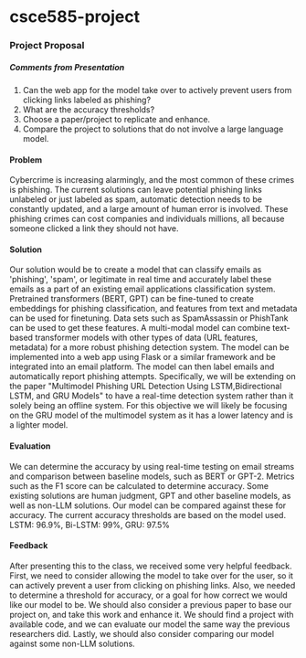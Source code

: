 # csce585-project
### Project Proposal
##### Comments from Presentation
1. Can the web app for the model take over to actively prevent users from clicking links labeled as phishing?
2. What are the accuracy thresholds?
3. Choose a paper/project to replicate and enhance.
4. Compare the project to solutions that do not involve a large language model.
#### Problem 
Cybercrime is increasing alarmingly, and the most common of these crimes is phishing. The current solutions can leave potential phishing links unlabeled or just labeled as spam, automatic detection needs to be constantly updated, and a large amount of human error is involved. These phishing crimes can cost companies and individuals millions, all because someone clicked a link they should not have.
#### Solution
Our solution would be to create a model that can classify emails as 'phishing', 'spam', or legitimate in real time and accurately label these emails as a part of an existing email applications classification system.
Pretrained transformers (BERT, GPT) can be fine-tuned to create embeddings for phishing classification, and features from text and metadata can be used for finetuning. Data sets such as SpamAssassin or PhishTank can be used to get these features. A multi-modal model can combine text-based transformer models with other types of data (URL features, metadata) for a more robust phishing detection system.
The model can be implemented into a web app using Flask or a similar framework and be integrated into an email platform. The model can then label emails and automatically report phishing attempts. Specifically, we will be extending on the paper "Multimodel Phishing URL Detection Using LSTM,Bidirectional LSTM, and GRU Models" to have a real-time detection system rather than it solely being an offline system. For this objective we will likely be focusing on the GRU model of the multimodel system as it has a lower latency and is a lighter model.
#### Evaluation
We can determine the accuracy by using real-time testing on email streams and comparison between baseline models, such as BERT or GPT-2. Metrics such as the F1 score can be calculated to determine accuracy. Some existing solutions are human judgment, GPT and other baseline models, as well as non-LLM solutions. Our model can be compared against these for accuracy. The current accuracy thresholds are based on the model used. LSTM: 96.9%, Bi-LSTM: 99%, GRU: 97.5%
#### Feedback
After presenting this to the class, we received some very helpful feedback. First, we need to consider allowing the model to take over for the user, so it can actively prevent a user from clicking on phishing links. Also, we needed to determine a threshold for accuracy, or a goal for how correct we would like our model to be. We should also consider a previous paper to base our project on, and take this work and enhance it. We should find a project with available code, and we can evaluate our model the same way the previous researchers did. Lastly, we should also consider comparing our model against some non-LLM solutions.
